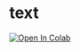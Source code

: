 # text
[![Open In Colab](https://colab.research.google.com/assets/colab-badge.svg)](https://colab.research.google.com/github/pxydi/text/blob/main/1.%20Text%20preprocessing.ipynb) 
